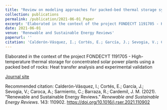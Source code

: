 ```yaml
---
title: "Review on modeling approaches for packed-bed thermal storage systems"
collection: publications
permalink: /publication/2021-06-01_Paper
excerpt: 'Elaborated in the context of the project FONDECYT 1191705 - High-temperature thermal storage for concentrated solar power plants using a packed bed of rocks: Heat transfer analysis and experimental validation.'
date: 2021-06-01
venue: 'Renewable and Sustainable Energy Reviews'
paperurl: ''
citation: 'Calderón-Vásquez, I.; Cortés, E.; García, J.; Sevogia, V.; Caroca, A.; Sarmiento, C.; Barraza, R.; Cardemil, J. M. (2021). &quot;Renewable and Sustainable Energy Reviews.&quot; <i>Renewable and Sustainable Energy Reviews</i>. 143: 110902. https://doi.org/10.1016/j.rser.2021.110902'
---
```


Elaborated in the context of the project FONDECYT 1191705 - High-temperature thermal storage for concentrated solar power plants using a packed bed of rocks: Heat transfer analysis and experimental validation

[Journal site](https://www.sciencedirect.com/science/article/pii/S1364032121001933)

Recommended citation: Calderón-Vásquez, I.; Cortés, E.; García, J.; Sevogia, V.; Caroca, A.; Sarmiento, C.; Barraza, R.; Cardemil, J. M. (2021). &quot;Renewable and Sustainable Energy Reviews.&quot; <i>Renewable and Sustainable Energy Reviews</i>. 143: 110902. https://doi.org/10.1016/j.rser.2021.110902
